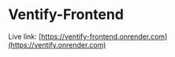 # Ventify-Frontend
Live link: [https://ventify-frontend.onrender.com](https://ventify.onrender.com)
